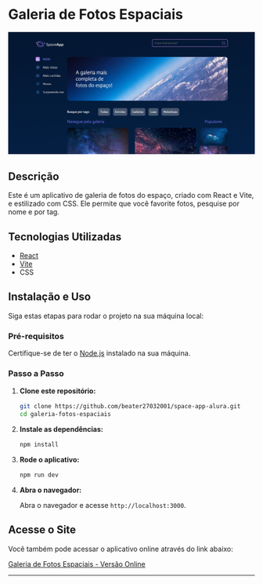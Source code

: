 # Galeria de Fotos Espaciais

![Galeria de Fotos Espaciais](space-app.png) <!-- Se você tiver uma imagem de banner, inclua aqui -->

## Descrição

Este é um aplicativo de galeria de fotos do espaço, criado com React e Vite, e estilizado com CSS. Ele permite que você favorite fotos, pesquise por nome e por tag.

## Tecnologias Utilizadas

- [React](https://reactjs.org/)
- [Vite](https://vitejs.dev/)
- CSS

## Instalação e Uso

Siga estas etapas para rodar o projeto na sua máquina local:

### Pré-requisitos

Certifique-se de ter o [Node.js](https://nodejs.org/) instalado na sua máquina.

### Passo a Passo

1. **Clone este repositório:**

    ```bash
    git clone https://github.com/beater27032001/space-app-alura.git
    cd galeria-fotos-espaciais
    ```

2. **Instale as dependências:**

    ```bash
    npm install
    ```

3. **Rode o aplicativo:**

    ```bash
    npm run dev
    ```

4. **Abra o navegador:**

    Abra o navegador e acesse `http://localhost:3000`.

## Acesse o Site

Você também pode acessar o aplicativo online através do link abaixo:

[Galeria de Fotos Espaciais - Versão Online](https://space-app-alura-alpha.vercel.app/)

---

